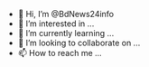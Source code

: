 - 👋 Hi, I’m @BdNews24info
- 👀 I’m interested in ...
- 🌱 I’m currently learning ...
- 💞️ I’m looking to collaborate on ...
- 📫 How to reach me ...

<!---
BdNews24info/BdNews24info is a ✨ special ✨ repository because its `README.md` (this file) appears on your GitHub profile.
You can click the Preview link to take a look at your changes.
--->
